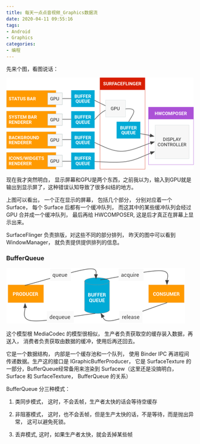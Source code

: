 ```yaml
---
title: 每天一点点音视频_Graphics数据流
date: 2020-04-11 09:55:16
tags:
- Android
- Graphics
categories:
- 编程
---
```


先来个图，看图说话：

![](2020-04-11-每天一点点音视频-Graphics数据流/2020-04-11-10-09-26.png)

现在我才突然明白， 显示屏幕和GPU是两个东西，之前我以为，输入到GPU就是输出到显示屏了，这种错误认知导致了很多纠结的地方。

上图可以看出， 一个正在显示的屏幕， 包括几个部分， 分别对应着一个 Surface， 每个 Surface 后都有一个缓冲队列， 而这其中的某些缓冲队列会经过 GPU 合并成一个缓冲队列， 最后再给 HWCOMPOSER, 这是后才真正在屏幕上显示出来。

SurfaceFlinger 负责排版，对这些不同的部分排列， 昨天的图中可以看到 WindowManager， 就负责提供提供排列的信息。

### BufferQueue

![](2020-04-11-每天一点点音视频-Graphics数据流/2020-04-11-10-22-14.png)

这个模型根 MediaCodec 的模型很相似， 生产者负责获取空的缓存装入数据，再送入， 消费者负责获取由数据的缓冲，使用后再还回去。

它是一个数据结构， 内部是一个缓存池和一个队列， 使用 Binder IPC 再进程间传递数据。生产这的接口是 IGraphicBufferProducer， 它是 SurfaceTexture 的一部分，BufferQueue经常备用来渲染到 Surfacew（这里还是没搞明白， Surface 和 SurfaceTexture， BufferQueue 的关系）

BufferQueue 分三种模式：

1. 类同步模式， 这时，不会丢帧，生产者太快的话会等待空缓存

2. 非阻塞模式， 这时，也不会丢帧，但是生产太快的话，不是等待，而是抛出异常， 这可以避免死锁。

3. 丢弃模式, 这时，如果生产者太快，就会丢掉某些帧







